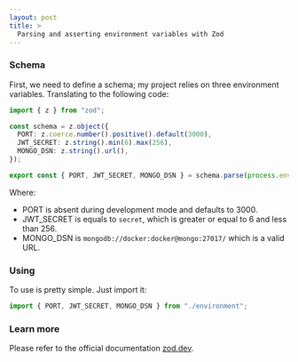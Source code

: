 ```yaml
---
layout: post
title: >
  Parsing and asserting environment variables with Zod
---
```


### Schema

First, we need to define a schema; my project relies on three environment variables. Translating to the following code:

```typescript
import { z } from "zod";

const schema = z.object({
  PORT: z.coerce.number().positive().default(3000),
  JWT_SECRET: z.string().min(6).max(256),
  MONGO_DSN: z.string().url(),
});

export const { PORT, JWT_SECRET, MONGO_DSN } = schema.parse(process.env);
```

Where:

- PORT is absent during development mode and defaults to 3000.
- JWT_SECRET is equals to `secret`, which is greater or equal to 6 and less than 256.
- MONGO_DSN is `mongodb://docker:docker@mongo:27017/` which is a valid URL.

### Using

To use is pretty simple. Just import it:

```typescript
import { PORT, JWT_SECRET, MONGO_DSN } from "./environment";
```

### Learn more

Please refer to the official documentation [zod.dev](https://zod.dev/).
